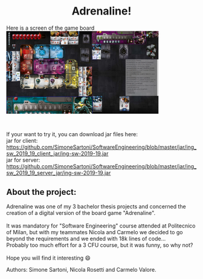 <h1 align="center">Adrenaline!</h1>

Here is a screen of the game board <br />
<img src=https://github.com/SimoneSartoni/SoftwareEngineering/blob/master/readme/Gameplay.PNG width="80%" align="center"></p> <br />

If your want to try it, you can download jar files here: \
jar for client: https://github.com/SimoneSartoni/SoftwareEngineering/blob/master/jar/ing_sw_2019_19_client_jar/ing-sw-2019-19.jar <br />
jar for server: https://github.com/SimoneSartoni/SoftwareEngineering/blob/master/jar/ing_sw_2019_19_server_jar/ing-sw-2019-19.jar <br />

## About the project: <br />

Adrenaline was one of my 3 bachelor thesis projects and concerned the creation of a digital version of the board game "Adrenaline". <br /> <br />
It was mandatory for "Software Engineering" course attended at Politecnico of Milan, but with my teammates Nicola and Carmelo we decided to go beyond the requirements and we ended with 18k lines of code... <br />
Probably too much effort for a 3 CFU course, but it was funny, so why not? <br /> <br />
Hope you will find it interesting :smile: <br />
 
Authors: Simone Sartoni, Nicola Rosetti and Carmelo Valore.
